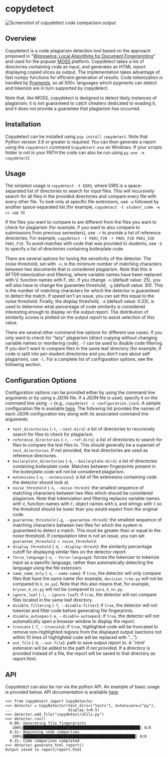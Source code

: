 # copydetect

![Screenshot of copydetect code comparison output](https://raw.githubusercontent.com/blingenf/copydetect/master/docs/_static/report_screenshot1.png)

## Overview
Copydetect is a code plagiarism detection tool based on the approach proposed in "[Winnowing: Local Algorithms for Document Fingerprinting](http://theory.stanford.edu/~aiken/publications/papers/sigmod03.pdf)" and used for the popular [MOSS](https://theory.stanford.edu/~aiken/moss/) platform. Copydetect takes a list of directories containing code as input, and generates an HTML report displaying copied slices as output. The implementation takes advantage of fast numpy functions for efficient generation of results. Code tokenization is handled by [Pygments](https://pygments.org/), so all 500+ languages which pygments can detect and tokenize are in turn supported by copydetect.

Note that, like MOSS, copydetect is designed to detect likely instances of plagiarism; it is not guaranteed to catch cheaters dedicated to evading it, and it does not provide a guarantee that plagiarism has occurred.

## Installation
Copydetect can be installed using `pip install copydetect`. Note that Python version 3.6 or greater is required. You can then generate a report using the `copydetect` command (`copydetect.exe` on Windows. If your scripts folder is not in your PATH the code can also be run using `py.exe -m copydetect`).

## Usage
The simplest usage is `copydetect -t DIRS`, where DIRS is a space-separated list of directories to search for input files. This will recursively search for all files in the provided directories and compare every file with every other file. To look only at specific file extensions, use `-e` followed by another space-separated list (for example, `copydetect -t student_code -e cc cpp h`)

If the files you want to compare to are different from the files you want to check for plagiarism (for example, if you want to also compare to submissions from previous semesters), use `-r` to provide a list of reference directories. For example, `copydetect -t PA01_F20 -r PA01_F20 PA01_S20 PA01_F19`. To avoid matches with code that was provided to students, use `-b` to specify a list of directories containing boilerplate code.

There are several options for tuning the sensitivity of the detector. The noise threshold, set with `-n`, is the minimum number of matching characters between two documents that is considered plagiarism. Note that this is AFTER tokenization and filtering, where variable names have been replaced with V, function names with F, etc. If you change `-n` (default value: 25), you will also have to change the guarantee threshold, `-g` (default value: 30). This is the number of matching characters for which the detector is guaranteed to detect the match. If speed isn't an issue, you can set this equal to the noise threshold. Finally, the display threshold, `-d` (default value: 0.33), is used to determine what percentage of code similarity is considered interesting enough to display on the output report. The distribution of similarity scores is plotted on the output report to assist selection of this value.

There are several other command line options for different use cases. If you only want to check for "lazy" plagiarism (direct copying without changing variable names or reordering code), `-f` can be used to disable code filtering. If you don't want to compare files in the same leaf directory (for example, if code is split into per-student directories and you don't care about self plagiarism), use `-l`. For a complete list of configuration options, see the following section.

## Configuration Options
Configuration options can be provided either by using the command line arguments or by using a JSON file. If a JSON file is used, specify it on the command line using `-c` (e.g., `copydetect -c configuration.json`). A sample configuration file is available [here](docs/_static/sample.json). The following list provides the names of each JSON configuration key along with its associated command line arguments.

- `test_directories` (`-t`, `--test-dirs`): a list of directories to recursively search for files to check for plagiarism.
- `reference_directories` (`-r`, `--ref-dirs`): a list of directories to search for files to compare the test files to. This should generally be a superset of `test_directories`. If not provided, the test directories are used as reference directories.
- `boilerplate_directories` (`-b`, `--boilerplate-dirs`): a list of directories containing boilerplate code. Matches between fingerprints present in the boilerplate code will not be considered plagiarism.
- `extensions` (`-e`, `--extensions`): a list of file extensions containing code the detector should look at.
- `noise_threshold` (`-n`, `--noise-thresh`): the smallest sequence of matching characters between two files which should be considered plagiarism. Note that tokenization and filtering replaces variable names with `V`, function names with `F`, object names with `O`, and strings with `S` so the threshold should be lower than you would expect from the original code.
- `guarantee_threshold` (`-g`, `--guarantee-thresh`): the smallest sequence of matching characters between two files for which the system is guaranteed to detect a match. This must be greater than or equal to the noise threshold. If computation time is not an issue, you can set `guarantee_threshold = noise_threshold`.
- `display_threshold` (`-d`, `--display-thresh`): the similarity percentage cutoff for displaying similar files on the detector report.
- `force_language` (`-o`, `--force-language`): forces the tokenizer to tokenize input as a specific language, rather than automatically detecting the language using the file extension.
- `same_name_only` (`-s`, `--same-name`): if `true`, the detector will only compare files that have the same name (for example, `decision_tree.py` will not be compared to `k_nn.py`). Note that this also means that, for example, `bryson_k_nn.py` will not be compared to `sara_k_nn.py`.
- `ignore_leaf` (`-l`, `--ignore-leaf`):  if `true`, the detector will not compare files located in the same leaf directory.
- `disable_filtering` (`-f`, `--disable-filter`):  if `true`, the detector will not tokenize and filter code before generating file fingerprints.
- `disable_autoopen` (`-a`, `--disable-autoopen`):  if `true`, the detector will not automatically open a browser window to display the report.
- `truncate` (`-T`, `--truncate`):  if `true`, highlighted code will be truncated to remove non-highlighted regions from the displayed output (sections not within 10 lines of highlighted code will be replaced with "...").
- `out_file` (`-O`, `--out-file`): path to save output report to. A '.html' extension will be added to the path if not provided. If a directory is provided instead of a file, the report will be saved to that directory as report.html.

## API
Copydetect can also be run via the python API. An example of basic usage is provided below. API documentation is available [here](https://copydetect.readthedocs.io/en/latest/api.html).
```
>>> from copydetect import CopyDetector
>>> detector = CopyDetector(test_dirs=["tests"], extensions=["py"],
...                         display_t=0.5)
>>> detector.add_file("copydetect/utils.py")
>>> detector.run()
  0.00: Generating file fingerprints
   100%|████████████████████████████████████████████████████| 8/8
  0.31: Beginning code comparison
   100%|██████████████████████████████████████████████████| 8/8
  0.31: Code comparison completed
>>> detector.generate_html_report()
Output saved to report/report.html
```
